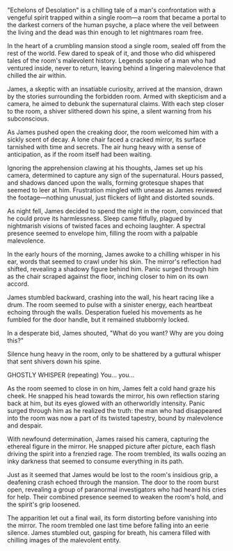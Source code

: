 "Echelons of Desolation" is a chilling tale of a man's confrontation with a vengeful spirit trapped within a single room—a room that became a portal to the darkest corners of the human psyche, a place where the veil between the living and the dead was thin enough to let nightmares roam free.

In the heart of a crumbling mansion stood a single room, sealed off from the rest of the world. Few dared to speak of it, and those who did whispered tales of the room's malevolent history. Legends spoke of a man who had ventured inside, never to return, leaving behind a lingering malevolence that chilled the air within.

James, a skeptic with an insatiable curiosity, arrived at the mansion, drawn by the stories surrounding the forbidden room. Armed with skepticism and a camera, he aimed to debunk the supernatural claims. With each step closer to the room, a shiver slithered down his spine, a silent warning from his subconscious.

As James pushed open the creaking door, the room welcomed him with a sickly scent of decay. A lone chair faced a cracked mirror, its surface tarnished with time and secrets. The air hung heavy with a sense of anticipation, as if the room itself had been waiting.

Ignoring the apprehension clawing at his thoughts, James set up his camera, determined to capture any sign of the supernatural. Hours passed, and shadows danced upon the walls, forming grotesque shapes that seemed to leer at him. Frustration mingled with unease as James reviewed the footage—nothing unusual, just flickers of light and distorted sounds.

As night fell, James decided to spend the night in the room, convinced that he could prove its harmlessness. Sleep came fitfully, plagued by nightmarish visions of twisted faces and echoing laughter. A spectral presence seemed to envelope him, filling the room with a palpable malevolence.

In the early hours of the morning, James awoke to a chilling whisper in his ear, words that seemed to crawl under his skin. The mirror's reflection had shifted, revealing a shadowy figure behind him. Panic surged through him as the chair scraped against the floor, inching closer to him on its own accord.

James stumbled backward, crashing into the wall, his heart racing like a drum. The room seemed to pulse with a sinister energy, each heartbeat echoing through the walls. Desperation fueled his movements as he fumbled for the door handle, but it remained stubbornly locked.

In a desperate bid, James shouted, "What do you want? Why are you doing this?"

Silence hung heavy in the room, only to be shattered by a guttural whisper that sent shivers down his spine.

GHOSTLY WHISPER
(repeating)
You… you…

As the room seemed to close in on him, James felt a cold hand graze his cheek. He snapped his head towards the mirror, his own reflection staring back at him, but its eyes glowed with an otherworldly intensity. Panic surged through him as he realized the truth: the man who had disappeared into the room was now a part of its twisted tapestry, bound by malevolence and despair.

With newfound determination, James raised his camera, capturing the ethereal figure in the mirror. He snapped picture after picture, each flash driving the spirit into a frenzied rage. The room trembled, its walls oozing an inky darkness that seemed to consume everything in its path.

Just as it seemed that James would be lost to the room's insidious grip, a deafening crash echoed through the mansion. The door to the room burst open, revealing a group of paranormal investigators who had heard his cries for help. Their combined presence seemed to weaken the room's hold, and the spirit's grip loosened.

The apparition let out a final wail, its form distorting before vanishing into the mirror. The room trembled one last time before falling into an eerie silence. James stumbled out, gasping for breath, his camera filled with chilling images of the malevolent entity.